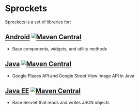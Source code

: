 Sprockets
=========

Sprockets is a set of libraries for:

[Android](android/) [![Maven Central][4]][5]
--------------------------------------------
* Base components, widgets, and utility methods

[Java](java/) [![Maven Central][0]][1]
--------------------------------------
* Google Places API and Google Street View Image API in Java

[Java EE](java-ee/) [![Maven Central][2]][3]
--------------------------------------------
* Base Servlet that reads and writes JSON objects

[0]: https://img.shields.io/maven-central/v/net.sf.sprockets/sprockets.svg
[1]: https://search.maven.org/#search|ga|1|g%3Anet.sf.sprockets%20a%3Asprockets
[2]: https://img.shields.io/maven-central/v/net.sf.sprockets/sprockets-ee.svg
[3]: https://search.maven.org/#search|ga|1|g%3Anet.sf.sprockets%20a%3Asprockets-ee
[4]: https://img.shields.io/maven-central/v/net.sf.sprockets/sprockets-android.svg
[5]: https://search.maven.org/#search|ga|1|g%3Anet.sf.sprockets%20a%3Asprockets-android
